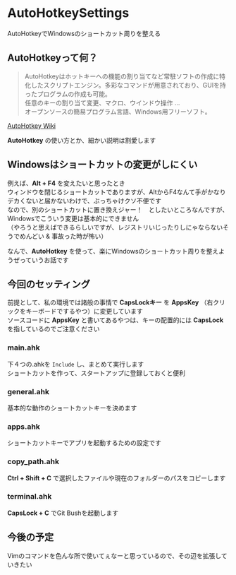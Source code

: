 # AutoHotkeySettings
AutoHotkeyでWindowsのショートカット周りを整える


## AutoHotkeyって何？
> AutoHotkeyはホットキーへの機能の割り当てなど常駐ソフトの作成に特化したスクリプトエンジン。多彩なコマンドが用意されており、GUIを持ったプログラムの作成も可能。  
> 任意のキーの割り当て変更、マクロ、ウインドウ操作 ...  
> オープンソースの簡易プログラム言語、Windows用フリーソフト。  

[AutoHotkey Wiki](http://ahkwiki.net/Top)  

**AutoHotkey** の使い方とか、細かい説明は割愛します  

## Windowsはショートカットの変更がしにくい
例えば、**Alt + F4** を変えたいと思ったとき  
ウィンドウを閉じるショートカットでありますが、AltからF4なんて手がかなりデカくないと届かないわけで、ぶっちゃけクソ不便です  
なので、別のショートカットに置き換えジャー！　としたいところなんですが、Windowsでこういう変更は基本的にできません  
（やろうと思えばできるらしいですが、レジストリいじったりしにゃならないそうでめんどい & 事故った時が怖い）

なんで、**AutoHotkey** を使って、楽にWindowsのショートカット周りを整えようぜっていうお話です

## 今回のセッティング
前提として、私の環境では諸般の事情で **CapsLockキー** を **AppsKey** （右クリックをキーボードでするやつ）に変更しています  
ソースコードに **AppsKey** と書いてあるやつは、キーの配置的には **CapsLock** を指しているのでご注意ください  

### main.ahk
下４つの.ahkを `Include` し、まとめて実行します  
ショートカットを作って、スタートアップに登録しておくと便利  

### general.ahk
基本的な動作のショートカットキーを決めます  

### apps.ahk
ショートカットキーでアプリを起動するための設定です  

### copy_path.ahk
**Ctrl + Shift + C** で選択したファイルや現在のフォルダーのパスをコピーします  

### terminal.ahk
**CapsLock + C** でGit Bushを起動します  

## 今後の予定
Vimのコマンドを色んな所で使いてぇなーと思っているので、その辺を拡張していきたい